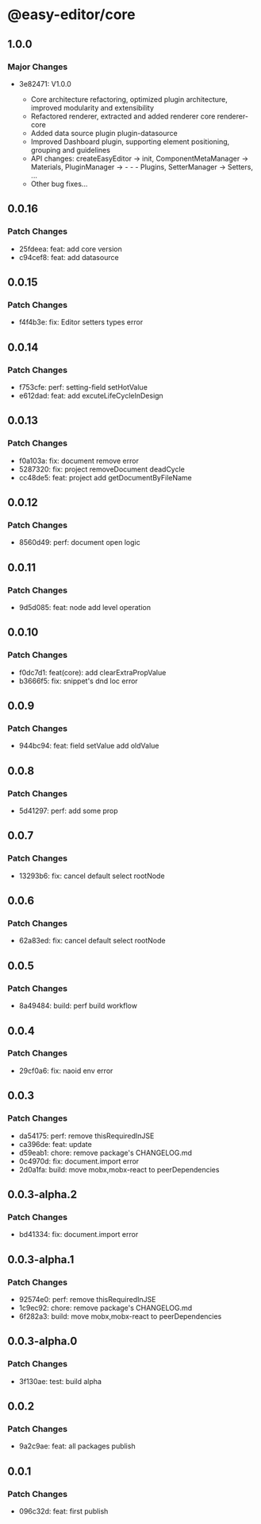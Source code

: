 # @easy-editor/core

## 1.0.0

### Major Changes

- 3e82471: V1.0.0

  - Core architecture refactoring, optimized plugin architecture, improved modularity and extensibility
  - Refactored renderer, extracted and added renderer core renderer-core
  - Added data source plugin plugin-datasource
  - Improved Dashboard plugin, supporting element positioning, grouping and guidelines
  - API changes: createEasyEditor → init, ComponentMetaManager → Materials, PluginManager → - - - Plugins, SetterManager → Setters, ...
  - Other bug fixes...

## 0.0.16

### Patch Changes

- 25fdeea: feat: add core version
- c94cef8: feat: add datasource

## 0.0.15

### Patch Changes

- f4f4b3e: fix: Editor setters types error

## 0.0.14

### Patch Changes

- f753cfe: perf: setting-field setHotValue
- e612dad: feat: add excuteLifeCycleInDesign

## 0.0.13

### Patch Changes

- f0a103a: fix: document remove error
- 5287320: fix: project removeDocument deadCycle
- cc48de5: feat: project add getDocumentByFileName

## 0.0.12

### Patch Changes

- 8560d49: perf: document open logic

## 0.0.11

### Patch Changes

- 9d5d085: feat: node add level operation

## 0.0.10

### Patch Changes

- f0dc7d1: feat(core): add clearExtraPropValue
- b3666f5: fix: snippet's dnd loc error

## 0.0.9

### Patch Changes

- 944bc94: feat: field setValue add oldValue

## 0.0.8

### Patch Changes

- 5d41297: perf: add some prop

## 0.0.7

### Patch Changes

- 13293b6: fix: cancel default select rootNode

## 0.0.6

### Patch Changes

- 62a83ed: fix: cancel default select rootNode

## 0.0.5

### Patch Changes

- 8a49484: build: perf build workflow

## 0.0.4

### Patch Changes

- 29cf0a6: fix: naoid env error

## 0.0.3

### Patch Changes

- da54175: perf: remove thisRequiredInJSE
- ca396de: feat: update
- d59eab1: chore: remove package's CHANGELOG.md
- 0c4970d: fix: document.import error
- 2d0a1fa: build: move mobx,mobx-react to peerDependencies

## 0.0.3-alpha.2

### Patch Changes

- bd41334: fix: document.import error

## 0.0.3-alpha.1

### Patch Changes

- 92574e0: perf: remove thisRequiredInJSE
- 1c9ec92: chore: remove package's CHANGELOG.md
- 6f282a3: build: move mobx,mobx-react to peerDependencies

## 0.0.3-alpha.0

### Patch Changes

- 3f130ae: test: build alpha

## 0.0.2

### Patch Changes

- 9a2c9ae: feat: all packages publish

## 0.0.1

### Patch Changes

- 096c32d: feat: first publish
